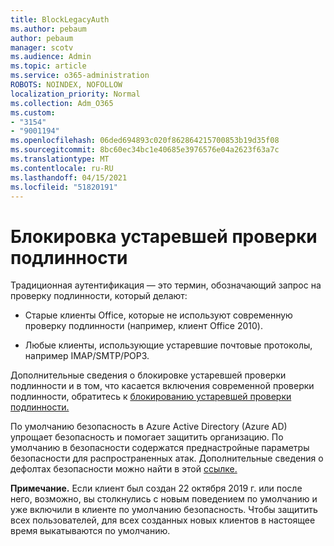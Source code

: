 ```yaml
---
title: BlockLegacyAuth
ms.author: pebaum
author: pebaum
manager: scotv
ms.audience: Admin
ms.topic: article
ms.service: o365-administration
ROBOTS: NOINDEX, NOFOLLOW
localization_priority: Normal
ms.collection: Adm_O365
ms.custom:
- "3154"
- "9001194"
ms.openlocfilehash: 06ded694893c020f862864215700853b19d35f08
ms.sourcegitcommit: 8bc60ec34bc1e40685e3976576e04a2623f63a7c
ms.translationtype: MT
ms.contentlocale: ru-RU
ms.lasthandoff: 04/15/2021
ms.locfileid: "51820191"
---
```

# <a name="blocking-legacy-authentication"></a>Блокировка устаревшей проверки подлинности

Традиционная аутентификация — это термин, обозначающий запрос на проверку подлинности, который делают:

- Старые клиенты Office, которые не используют современную проверку подлинности (например, клиент Office 2010).

- Любые клиенты, использующие устаревшие почтовые протоколы, например IMAP/SMTP/POP3.

Дополнительные сведения о блокировке устаревшей проверки подлинности и в том, что касается включения современной проверки подлинности, обратитесь к [блокированию устаревшей проверки подлинности.](https://docs.microsoft.com/azure/active-directory/conditional-access/concept-conditional-access-block-legacy-authentication)

По умолчанию безопасность в Azure Active Directory (Azure AD) упрощает безопасность и помогает защитить организацию. По умолчанию в безопасности содержатся преднастройные параметры безопасности для распространенных атак.
Дополнительные сведения о дефолтах безопасности можно найти в этой [ссылке.](https://docs.microsoft.com/azure/active-directory/fundamentals/concept-fundamentals-security-defaults) 

**Примечание.** Если клиент был создан 22 октября 2019 г. или после него, возможно, вы столкнулись с новым поведением по умолчанию и уже включили в клиенте по умолчанию безопасность.  Чтобы защитить всех пользователей, для всех созданных новых клиентов в настоящее время выкатываются по умолчанию.
